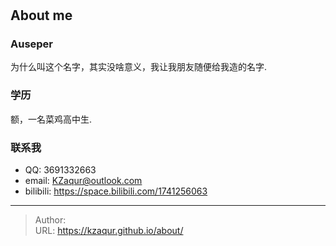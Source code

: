 # 

## About me

### Auseper

为什么叫这个名字，其实没啥意义，我让我朋友随便给我造的名字.

### 学历

额，一名菜鸡高中生.

### 联系我

* QQ: 3691332663
* email: KZaqur@outlook.com
* bilibili: https://space.bilibili.com/1741256063


---

> Author:   
> URL: https://kzaqur.github.io/about/  

